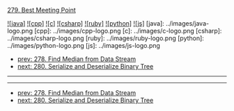 [279. Best Meeting Point](https://leetcode.com/problems/best-meeting-point/)

[![java]](../java/279-best-meeting-point.md)
[![cpp]](../cpp/279-best-meeting-point.md)
[![c]](../c/279-best-meeting-point.md)
[![csharp]](../csharp/279-best-meeting-point.md)
[![ruby]](../ruby/279-best-meeting-point.md)
[![python]](../python/279-best-meeting-point.md)
[![js]](../js/279-best-meeting-point.md)
[java]: ../images/java-logo.png
[cpp]: ../images/cpp-logo.png
[c]: ../images/c-logo.png
[csharp]: ../images/csharp-logo.png
[ruby]: ../images/ruby-logo.png
[python]: ../images/python-logo.png
[js]: ../images/js-logo.png

- [prev: 278. Find Median from Data Stream](278-find-median-from-data-stream.md)
- [next: 280. Serialize and Deserialize Binary Tree](280-serialize-and-deserialize-binary-tree.md)

---


---

- [prev: 278. Find Median from Data Stream](278-find-median-from-data-stream.md)
- [next: 280. Serialize and Deserialize Binary Tree](280-serialize-and-deserialize-binary-tree.md)
